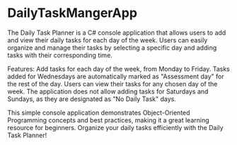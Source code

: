 # DailyTaskMangerApp
The Daily Task Planner is a C# console application that allows users to add and view their daily tasks for each day of the week. Users can easily organize and manage their tasks by selecting a specific day and adding tasks with their corresponding time.

Features:
Add tasks for each day of the week, from Monday to Friday.
Tasks added for Wednesdays are automatically marked as "Assessment day" for the rest of the day.
Users can view their tasks for any chosen day of the week.
The application does not allow adding tasks for Saturdays and Sundays, as they are designated as "No Daily Task" days.

This simple console application demonstrates Object-Oriented Programming concepts and best practices, making it a great learning resource for beginners. Organize your daily tasks efficiently with the Daily Task Planner!
